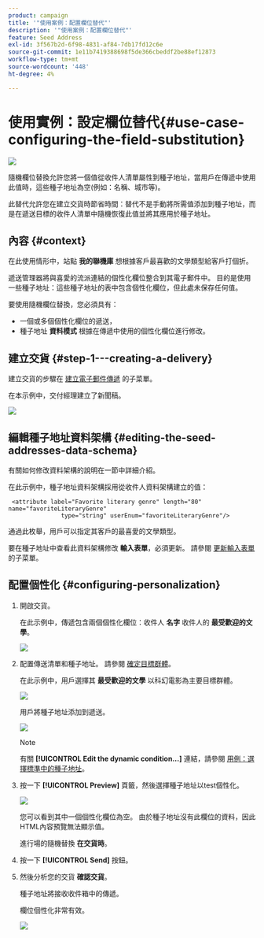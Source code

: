 ```yaml
---
product: campaign
title: '"使用案例：配置欄位替代"'
description: '"使用案例：配置欄位替代"'
feature: Seed Address
exl-id: 3f567b2d-6f98-4831-af84-7db17fd12c6e
source-git-commit: 1e11b7419388698f5de366cbeddf2be88ef12873
workflow-type: tm+mt
source-wordcount: '448'
ht-degree: 4%

---
```


# 使用實例：設定欄位替代{#use-case-configuring-the-field-substitution}

![](../../assets/common.svg)

隨機欄位替換允許您將一個值從收件人清單屬性到種子地址，當用戶在傳遞中使用此值時，這些種子地址為空(例如：名稱、城市等)。

此替代允許您在建立交貨時節省時間：替代不是手動將所需值添加到種子地址，而是在遞送目標的收件人清單中隨機恢復此值並將其應用於種子地址。

## 內容 {#context}

在此使用情形中，站點 **我的聯機庫** 想根據客戶最喜歡的文學類型給客戶打個折。

遞送管理器將與喜愛的流派連結的個性化欄位整合到其電子郵件中。 目的是使用一些種子地址：這些種子地址的表中包含個性化欄位，但此處未保存任何值。

要使用隨機欄位替換，您必須具有：

* 一個或多個個性化欄位的遞送，
* 種子地址 **資料模式** 根據在傳遞中使用的個性化欄位進行修改。

## 建立交貨 {#step-1---creating-a-delivery}

建立交貨的步驟在 [建立電子郵件傳遞](creating-an-email-delivery.md) 的子菜單。

在本示例中，交付經理建立了新聞稿。

![](assets/dlv_seeds_usecase_24.png)

## 編輯種子地址資料架構 {#editing-the-seed-addresses-data-schema}

有關如何修改資料架構的說明在一節中詳細介紹。

在此示例中，種子地址資料架構採用從收件人資料架構建立的值：

```
 <attribute label="Favorite literary genre" length="80" name="favoriteLiteraryGenre"
               type="string" userEnum="favoriteLiteraryGenre"/>
```

通過此枚舉，用戶可以指定其客戶的最喜愛的文學類型。

要在種子地址中查看此資料架構修改 **輸入表單**，必須更新。 請參閱 [更新輸入表單](use-case--selecting-seed-addresses-on-criteria.md#updating-the-input-form) 的子菜單。

## 配置個性化 {#configuring-personalization}

1. 開啟交貨。

   在此示例中，傳遞包含兩個個性化欄位：收件人 **名字** 收件人的 **最受歡迎的文學**。

   ![](assets/dlv_seeds_usecase_25.png)

1. 配置傳送清單和種子地址。 請參閱 [確定目標群體](steps-defining-the-target-population.md)。

   在此示例中，用戶選擇其 **最受歡迎的文學** 以科幻電影為主要目標群體。

   ![](assets/dlv_seeds_usecase_26.png)

   用戶將種子地址添加到遞送。

   ![](assets/dlv_seeds_usecase_27.png)

   >[!NOTE]
   >
   >有關 **[!UICONTROL Edit the dynamic condition...]** 連結，請參閱 [用例：選擇標準中的種子地址](use-case--selecting-seed-addresses-on-criteria.md)。

1. 按一下 **[!UICONTROL Preview]** 頁籤，然後選擇種子地址以test個性化。

   ![](assets/dlv_seeds_usecase_28.png)

   您可以看到其中一個個性化欄位為空。 由於種子地址沒有此欄位的資料，因此HTML內容預覽無法顯示值。

   進行場的隨機替換 **在交貨時**。

1. 按一下 **[!UICONTROL Send]** 按鈕。
1. 然後分析您的交貨 **確認交貨**。

   種子地址將接收收件箱中的傳遞。

   欄位個性化非常有效。

   ![](assets/dlv_seeds_usecase_08.png)
